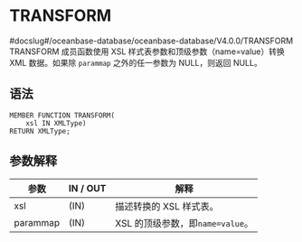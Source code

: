 TRANSFORM 
==============================
#docslug#/oceanbase-database/oceanbase-database/V4.0.0/TRANSFORM
TRANSFORM 成员函数使用 XSL 样式表参数和顶级参数（name=value）转换 XML 数据。如果除 `parammap` 之外的任一参数为 NULL，则返回 NULL。

语法 
-----------------------

```unknow
MEMBER FUNCTION TRANSFORM(
    xsl IN XMLType)
RETURN XMLType;
```



参数解释 
-------------------------



|    参数    | IN / OUT |            解释            |
|----------|----------|--------------------------|
| xsl      | (IN)     | 描述转换的 XSL 样式表。           |
| parammap | (IN)     | XSL 的顶级参数，即`name=value`。 |



